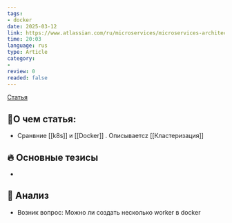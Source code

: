 ```yaml
---
tags: 
- docker
date: 2025-03-12
link: https://www.atlassian.com/ru/microservices/microservices-architecture/kubernetes-vs-docker
time: 20:03
language: rus
type: Article
category: 
- 
review: 0
readed: false
---
```

[Статья](https://www.atlassian.com/ru/microservices/microservices-architecture/kubernetes-vs-docker)

## 📝О чем статья:   
- Сранвние [[k8s]] и [[Docker]] . Описываетcz [[Кластеризация]]


## 🔥 Основные тезисы  
-  


## 🔎 Анализ  
-  Возник вопрос: Можно ли создать несколько worker в docker



